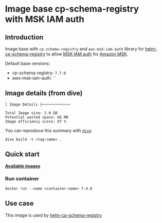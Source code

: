 # Image base cp-schema-registry with MSK IAM auth

## Introduction

Image base with `cp-schema-registry` and `aws-msk-iam-auth` library for [helm-cp-schema-registry](https://github.com/devops-ia/helm-charts/tree/main/charts/cp-schema-registry) to allow [MSK IAM auth](https://github.com/aws/aws-msk-iam-auth) for [Amazon MSK](https://aws.amazon.com/en/msk/).

Default base versions:

* cp-schema-registry: `7.7.0`
* aws-msk-iam-auth: ``

## Image details (from dive)

```text
│ Image Details ├─────────────

Total Image size: 2.0 GB
Potential wasted space: 66 MB
Image efficiency score: 97 %
```

You can reproduce this summary with [`dive`](https://github.com/wagoodman/dive):

```command
dive build -t <tag-name> .
```

## Quick start

[**Available images**](https://hub.docker.com/r/devopsiaci/cp-schema-registry/tags)

### Run container

```command
docker run --name <container-name> 7.4.0
```

## Use case

This image is used by [helm-cp-schema-registry](https://github.com/devops-ia/helm-charts/tree/main/charts/cp-schema-registry)
